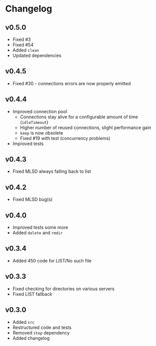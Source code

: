 # Changelog

## v0.5.0

- Fixed #3
- Fixed #54
- Added `clean`
- Updated dependencies

## v0.4.5

- Fixed #30 - connections errors are now properly emitted

## v0.4.4

- Improved connection pool
    - Connections stay alive for a configurable amount of time (`idleTimeout`)
    - Higher number of reused connections, slight performance gain
    - `keep` is now obsolete
    - Fixed #19 with test (concurrency problems)
- Improved tests

## v0.4.3

- Fixed MLSD always falling back to list

## v0.4.2

- Fixed MLSD bug(s)

## v0.4.0

- Improved tests some more
- Added `delete` and `rmdir`

## v0.3.4

- Added 450 code for LIST/No such file

## v0.3.3

- Fixed checking for directories on various servers
- Fixed LIST fallback

## v0.3.0

- Added `src`
- Restructured code and tests
- Removed `step` dependency
- Added changelog
